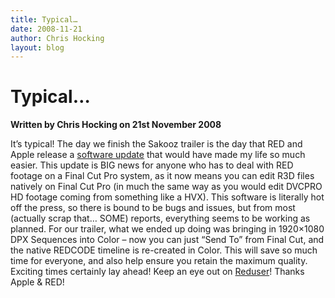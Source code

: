 ```yaml
---
title: Typical…
date: 2008-11-21
author: Chris Hocking
layout: blog
---
```

# Typical…

**Written by Chris Hocking on 21st November 2008**

It’s typical! The day we finish the Sakooz trailer is the day that RED and Apple release a [software update](http://reduser.net/forum/showthread.php?t=22524 "Reduser") that would have made my life so much easier. This update is BIG news for anyone who has to deal with RED footage on a Final Cut Pro system, as it now means you can edit R3D files natively on Final Cut Pro (in much the same way as you would edit DVCPRO HD footage coming from something like a HVX). This software is literally hot off the press, so there is bound to be bugs and issues, but from most (actually scrap that… SOME) reports, everything seems to be working as planned. For our trailer, what we ended up doing was bringing in 1920×1080 DPX Sequences into Color – now you can just “Send To” from Final Cut, and the native REDCODE timeline is re-created in Color. This will save so much time for everyone, and also help ensure you retain the maximum quality. Exciting times certainly lay ahead! Keep an eye out on [Reduser](http://www.reduser.net "Reduser")! Thanks Apple & RED!